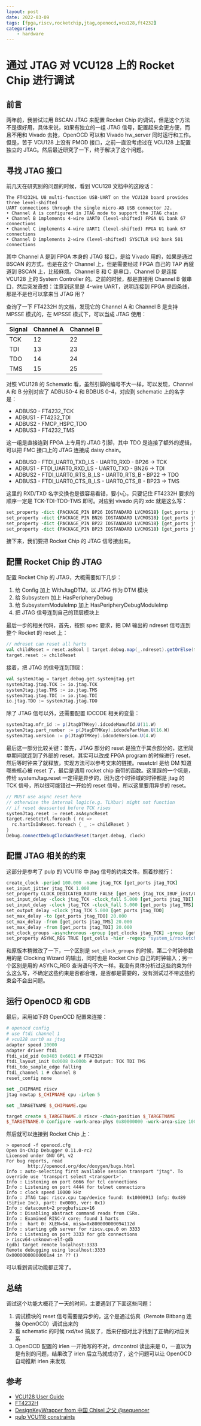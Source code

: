 ```yaml
---
layout: post
date: 2022-03-09
tags: [fpga,riscv,rocketchip,jtag,openocd,vcu128,ft4232]
categories:
    - hardware
---
```


# 通过 JTAG 对 VCU128 上的 Rocket Chip 进行调试

## 前言

两年前，我尝试过用 BSCAN JTAG 来配置 Rocket Chip 的调试，但是这个方法不是很好用，具体来说，如果有独立的一组 JTAG 信号，配置起来会更方便，而且不用和 Vivado 去抢，OpenOCD 可以和 Vivado hw_server 同时运行和工作。但是，苦于 VCU128 上没有 PMOD 接口，之前一直没考虑过在 VCU128 上配置独立的 JTAG。然后最近研究了一下，终于解决了这个问题。

## 寻找 JTAG 接口

前几天在研究别的问题的时候，看到 VCU128 文档中的这段话：

    The FT4232HL U8 multi-function USB-UART on the VCU128 board provides three level-shifted
    UART connections through the single micro-AB USB connector J2.
    • Channel A is configured in JTAG mode to support the JTAG chain
    • Channel B implements 4-wire UART0 (level-shifted) FPGA U1 bank 67 connections
    • Channel C implements 4-wire UART1 (level-shifted) FPGA U1 bank 67 connections
    • Channel D implements 2-wire (level-shifted) SYSCTLR U42 bank 501 connections

其中 Channel A 是到 FPGA 本身的 JTAG 接口，是给 Vivado 用的，如果是通过 BSCAN 的方式，也是在这个 Channel 上，但是需要经过 FPGA 自己的 TAP 再隧道到 BSCAN 上，比较麻烦。Channel B 和 C 是串口，Channel D 是连接 VCU128 上的 System Controller 的。之前的时候，都是直接用 Channel B 做串口，然后突发奇想：注意到这里是 4-wire UART，说明连接到 FPGA 是四条线，那是不是也可以拿来当 JTAG 用？

查询了一下 FT4232H 的文档，发现它的 Channel A 和 Channel B 是支持 MPSSE 模式的，在 MPSSE 模式下，可以当成 JTAG 使用：

| Signal | Channel A | Channel B |
| ------ | --------- | --------- |
| TCK    | 12        | 22        |
| TDI    | 13        | 23        |
| TDO    | 14        | 24        |
| TMS    | 15        | 25        |

对照 VCU128 的 Schematic 看，虽然引脚的编号不大一样，可以发现，Channel A 和 B 分别对应了 ADBUS0-4 和 BDBUS 0-4，对应到 schematic 上的名字是：

- ADBUS0 - FT4232_TCK
- ADBUS1 - FT4232_TDI
- ADBUS2 - FMCP_HSPC_TDO
- ADBUS3 - FT4232_TMS

这一组是直接连到 FPGA 上专用的 JTAG 引脚，其中 TDO 是连接了额外的逻辑，可以把 FMC 接口上的 JTAG 连接成 daisy chain。

- ADBUS0 - FTDI_UART0_TXD_LS - UART0_RXD - BP26 -> TCK
- ADBUS1 - FTDI_UART0_RXD_LS - UART0_TXD - BN26 -> TDI
- ADBUS2 - FTDI_UART0_RTS_B_LS - UART0_RTS_B - BP22 -> TDO
- ADBUS3 - FTDI_UART0_CTS_B_LS - UART0_CTS_B - BP23 -> TMS

这里的 RXD/TXD 名字交换也是很容易看错，要小心，只要记住 FT4232H 要求的顺序一定是 TCK-TDI-TDO-TMS 即可。对应到 vivado 内的 xdc 就是这么写：

```tcl
set_property -dict {PACKAGE_PIN BP26 IOSTANDARD LVCMOS18} [get_ports jtag_TCK]
set_property -dict {PACKAGE_PIN BN26 IOSTANDARD LVCMOS18} [get_ports jtag_TDI]
set_property -dict {PACKAGE_PIN BP22 IOSTANDARD LVCMOS18} [get_ports jtag_TDO]
set_property -dict {PACKAGE_PIN BP23 IOSTANDARD LVCMOS18} [get_ports jtag_TMS]
```

接下来，我们要把 Rocket Chip 的 JTAG 信号接出来。

## 配置 Rocket Chip 的 JTAG

配置 Rocket Chip 的 JTAG，大概需要如下几步：

1. 给 Config 加上 WithJtagDTM，以 JTAG 作为 DTM 模块
2. 给 Subsystem 加上 HasPeripheryDebug
3. 给 SubsystemModuleImp 加上 HasPeripheryDebugModuleImp
4. 把 JTAG 信号连到自己的顶层模块上

最后一步的相关代码，首先，按照 spec 要求，把 DM 输出的 ndreset 信号连到整个 Rocket 的 reset 上：

```scala
// ndreset can reset all harts
val childReset = reset.asBool | target.debug.map(_.ndreset).getOrElse(false.B)
target.reset := childReset
```

接着，把 JTAG 的信号连到顶层：

```scala
val systemJtag = target.debug.get.systemjtag.get
systemJtag.jtag.TCK := io.jtag.TCK
systemJtag.jtag.TMS := io.jtag.TMS
systemJtag.jtag.TDI := io.jtag.TDI
io.jtag.TDO := systemJtag.jtag.TDO
```

除了 JTAG 信号以外，还需要配置 IDCODE 相关的变量：

```scala
systemJtag.mfr_id := p(JtagDTMKey).idcodeManufId.U(11.W)
systemJtag.part_number := p(JtagDTMKey).idcodePartNum.U(16.W)
systemJtag.version := p(JtagDTMKey).idcodeVersion.U(4.W)
```

最后这一部分比较关键：首先，JTAG 部分的 reset 是独立于其余部分的，这里简单期间就连到了外部的 reset，其实可以改成 FPGA program 的时候进行 reset，然后等时钟来了就释放，实现方法可以参考文末的链接。resetctrl 是给 DM 知道哪些核心被 reset 了，最后是调用 rocket chip 自带的函数。这里踩的一个坑是，传给 systemJtag.reset 一定得是异步的，因为这个时钟域的时钟都是 jtag 的 TCK 信号，所以很可能错过一开始的 reset 信号，所以这里要用异步的 reset。

```scala
// MUST use async reset here
// otherwise the internal logic(e.g. TLXbar) might not function
// if reset deasserted before TCK rises
systemJtag.reset := reset.asAsyncReset
target.resetctrl.foreach { rc =>
  rc.hartIsInReset.foreach { _ := childReset }
}
Debug.connectDebugClockAndReset(target.debug, clock)
```

## 配置 JTAG 相关的约束

这部分是参考了 pulp 的 VCU118 中 jtag 信号的约束文件。照着抄就行：

```tcl
create_clock -period 100.000 -name jtag_TCK [get_ports jtag_TCK]
set_input_jitter jtag_TCK 1.000
set_property CLOCK_DEDICATED_ROUTE FALSE [get_nets jtag_TCK_IBUF_inst/O]
set_input_delay -clock jtag_TCK -clock_fall 5.000 [get_ports jtag_TDI]
set_input_delay -clock jtag_TCK -clock_fall 5.000 [get_ports jtag_TMS]
set_output_delay -clock jtag_TCK 5.000 [get_ports jtag_TDO]
set_max_delay -to [get_ports jtag_TDO] 20.000
set_max_delay -from [get_ports jtag_TMS] 20.000
set_max_delay -from [get_ports jtag_TDI] 20.000
set_clock_groups -asynchronous -group [get_clocks jtag_TCK] -group [get_clocks -of_objects [get_pins system_i/clk_wiz_0/inst/mmcme4_adv_inst/CLKOUT1]]
set_property ASYNC_REG TRUE [get_cells -hier -regexp "system_i/rocketchip_wrapper_0/.*/cdc_reg_reg.*"]
```

和原版本稍微改了一下，一个区别是 `set_clock_groups` 的时候，第二个时钟参数用的是 Clocking Wizard 的输出，同时也是 Rocket Chip 自己的时钟输入；另一个区别是用的 ASYNC_REG 查询语句不大一样。我没有具体分析过这些约束为什么这么写，不确定这些约束是否都合理，是否都是需要的，没有测试过不带这些约束会不会出问题。

## 运行 OpenOCD 和 GDB

最后，采用如下的 OpenOCD 配置来连接：

```tcl
# openocd config
# use ftdi channel 1
# vcu128 uart0 as jtag
adapter speed 10000
adapter driver ftdi
ftdi_vid_pid 0x0403 0x6011 # FT4232H
ftdi_layout_init 0x0008 0x000b # Output: TCK TDI TMS
ftdi_tdo_sample_edge falling
ftdi_channel 1 # channel B
reset_config none

set _CHIPNAME riscv
jtag newtap $_CHIPNAME cpu -irlen 5

set _TARGETNAME $_CHIPNAME.cpu

target create $_TARGETNAME.0 riscv -chain-position $_TARGETNAME
$_TARGETNAME.0 configure -work-area-phys 0x80000000 -work-area-size 10000 -work-area-backup 1
```

然后就可以连接到 Rocket Chip 上：

```shell
> openocd -f openocd.cfg
Open On-Chip Debugger 0.11.0-rc2
Licensed under GNU GPL v2
For bug reports, read
        http://openocd.org/doc/doxygen/bugs.html
Info : auto-selecting first available session transport "jtag". To override use 'transport select <transport>'.
Info : Listening on port 6666 for tcl connections
Info : Listening on port 4444 for telnet connections
Info : clock speed 10000 kHz
Info : JTAG tap: riscv.cpu tap/device found: 0x10000913 (mfg: 0x489 (SiFive Inc), part: 0x0000, ver: 0x1)
Info : datacount=2 progbufsize=16
Info : Disabling abstract command reads from CSRs.
Info : Examined RISC-V core; found 1 harts
Info :  hart 0: XLEN=64, misa=0x800000000094112d
Info : starting gdb server for riscv.cpu.0 on 3333
Info : Listening on port 3333 for gdb connections
> riscv64-unknown-elf-gdb
(gdb) target remote localhost:3333
Remote debugging using localhost:3333
0x00000000800001a4 in ?? ()
```

可以看到调试功能都正常了。

## 总结

调试这个功能大概花了一天的时间，主要遇到了下面这些问题：

1. 调试模块的 reset 信号需要是异步的，这个是通过仿真（Remote Bitbang 连接 OpenOCD）调试出来的
2. 看 schematic 的时候 rxd/txd 搞反了，后来仔细对比才找到了正确的对应关系
3. OpenOCD 配置的 irlen 一开始写的不对，dmcontrol 读出来是 0，一直以为是有别的问题，结果改了 irlen 后立马就成功了，这个问题可以让 OpenOCD 自动推断 irlen 来发现

## 参考

- [VCU128 User Guide](https://www.xilinx.com/support/documentation/boards_and_kits/vcu128/ug1302-vcu128-eval-bd.pdf)
- [FT4232H](https://ftdichip.com/wp-content/uploads/2020/08/DS_FT4232H.pdf)
- [DesignKeyWrapper from 中国 Chisel 之父 @sequencer](https://github.com/sequencer/rocket-doc/blob/e55f7af549c5859b3c8f5a52c81c4c802153ed60/sanitytests/vcu118/src/DesignKeyWrapper.scala)
- [pulp VCU118 constraints](https://github.com/pulp-platform/pulp/blob/770b4e1d69baf7daceaadcb301ba7212a4310577/fpga/pulp-vcu118/constraints/vcu118.xdc)